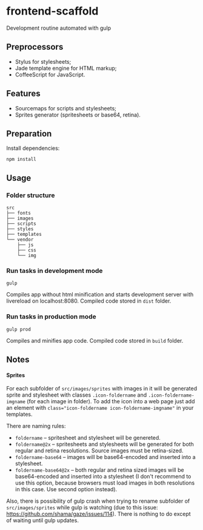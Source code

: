 # frontend-scaffold
Development routine automated with gulp


## Preprocessors
* Stylus for stylesheets;
* Jade template engine for HTML markup;
* CoffeeScript for JavaScript.


## Features
* Sourcemaps for scripts and stylesheets;
* Sprites generator (spritesheets or base64, retina).


## Preparation
Install dependencies:
```
npm install
```


## Usage

### Folder structure

```
src
├── fonts
├── images
├── scripts
├── styles
├── templates
└── vendor
    ├── js
    ├── css
    └── img
```


### Run tasks in development mode
```
gulp
```
Compiles app without html minification and starts development server with livereload on localhost:8080.
Compiled code stored in `dist` folder.


### Run tasks in production mode
```
gulp prod
```
Compiles and minifies app code.
Compiled code stored in `build` folder.


## Notes

#### Sprites
For each subfolder of `src/images/sprites` with images in it will be generated sprite and stylesheet with classes `.icon-foldername` and `.icon-foldername-imgname` (for each image in folder).
To add the icon into a web page just add an element with `class="icon-foldername icon-foldername-imgname"` in your templates.

There are naming rules:
* `foldername` – spritesheet and stylesheet will be genereted.
* `foldername@2x` – spritesheets and stylesheets will be generated for both regular and retina resolutions. Source images must be retina-sized.
* `foldername-base64` – images will be base64-encoded and inserted into a stylesheet.
* `foldername-base64@2x` – both regular and retina sized images will be base64-encoded and inserted into a stylesheet (I don't recommend to use this option, because browsers must load images in both resolutions in this case. Use second option instead).

Also, there is possibility of gulp crash when trying to rename subfolder of `src/images/sprites` while gulp is watching (due to this issue: https://github.com/shama/gaze/issues/114). There is nothing to do except of waiting until gulp updates.
